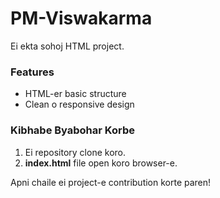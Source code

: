 # PM-Viswakarma  
Ei ekta sohoj HTML project.  

### Features  
- HTML-er basic structure  
- Clean o responsive design  

### Kibhabe Byabohar Korbe  
1. Ei repository clone koro.  
2. **index.html** file open koro browser-e.  

Apni chaile ei project-e contribution korte paren!
